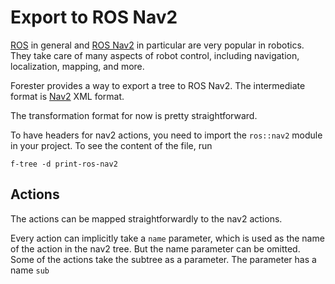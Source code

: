 # Export to ROS Nav2
[ROS](https://www.ros.org/) in general and [ROS Nav2](https://navigation.ros.org/) in particular are very popular in robotics.
They take care of many aspects of robot control, including navigation, localization, mapping, and more.

Forester provides a way to export a tree to ROS Nav2.
The intermediate format is [Nav2](https://navigation.ros.org/behavior_trees/index.html#) XML format.

The transformation format for now is pretty straightforward.

To have headers for nav2 actions, you need to import the `ros::nav2` module in your project.
To see the content of the file, run 

```shell 
f-tree -d print-ros-nav2
```

## Actions
The actions can be mapped straightforwardly to the nav2 actions.

Every action can implicitly take a `name` parameter, which is used as the name of the action in the nav2 tree. 
But the name parameter can be omitted.
Some of the actions take the subtree as a parameter. The parameter has a name `sub`

